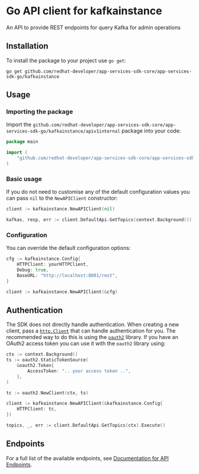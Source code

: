 # Go API client for kafkainstance

An API to provide REST endpoints for query Kafka for admin operations

## Installation

To install the package to your project use `go get`:

```shell
go get github.com/redhat-developer/app-services-sdk-core/app-services-sdk-go/kafkainstance
```

## Usage

### Importing the package

Import the `github.com/redhat-developer/app-services-sdk-core/app-services-sdk-go/kafkainstance/apiv1internal` package into your code:

```go
package main

import (
    "github.com/redhat-developer/app-services-sdk-core/app-services-sdk-go/kafkainstance/apiv1internal"
)
```

### Basic usage

If you do not need to customise any of the default configuration values you can pass `nil` to the `NewAPIClient` constructor:

```go
client := kafkainstance.NewAPIClient(nil)

kafkas, resp, err := client.DefaultApi.GetTopics(context.Background()).Execute()
```

### Configuration

You can override the default configuration options:

```go
cfg := kafkainstance.Config{
    HTTPClient: yourHTTPClient,
    Debug: true,
    BaseURL: "http://localhost:8001/rest",
}

client := kafkainstance.NewAPIClient(&cfg)
```

## Authentication

The SDK does not directly handle authentication. When creating a new client, pass a [`http.Client`](https://golang.org/pkg/net/http/#Client) that can handle authentication for you. The recommended way to do this is using the [`oauth2`](https://pkg.go.dev/golang.org/x/oauth2) library. If you have an OAuth2 access token you can use it with the `oauth2` library using:

```go
ctx := context.Background()
ts := oauth2.StaticTokenSource(
    &oauth2.Token{
        AccessToken: ".. your access token ..",
    },
)

tc := oauth2.NewClient(ctx, ts)

client := kafkainstance.NewAPIClient(&kafkainstance.Config{
    HTTPClient: tc,
})

topics, _, err := client.DefaultApi.GetTopics(ctx).Execute()
```

## Endpoints

For a full list of the available endpoints, see [Documentation for API Endpoints](./client/README.md#documentation-for-api-endpoints).
